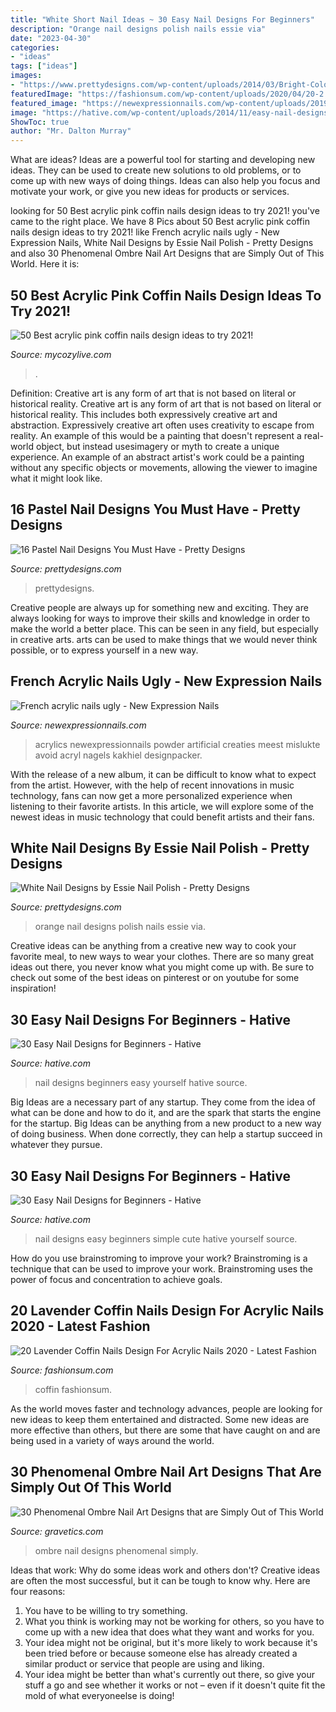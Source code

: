 ```yaml
---
title: "White Short Nail Ideas ~ 30 Easy Nail Designs For Beginners"
description: "Orange nail designs polish nails essie via"
date: "2023-04-30"
categories:
- "ideas"
tags: ["ideas"]
images:
- "https://www.prettydesigns.com/wp-content/uploads/2014/03/Bright-Colored-Nails.jpg"
featuredImage: "https://fashionsum.com/wp-content/uploads/2020/04/20-2.jpg"
featured_image: "https://newexpressionnails.com/wp-content/uploads/2019/02/french-acrylic-nails-ugly-1-765x1024.jpg"
image: "https://hative.com/wp-content/uploads/2014/11/easy-nail-designs/15-easy-nail-designs-for-beginners.jpg"
ShowToc: true
author: "Mr. Dalton Murray"
---
```



What are ideas?
Ideas are a powerful tool for starting and developing new ideas. They can be used to create new solutions to old problems, or to come up with new ways of doing things. Ideas can also help you focus and motivate your work, or give you new ideas for products or services.

	

		
looking for 50 Best acrylic pink coffin nails design ideas to try 2021! you've came to the right place. We have 8 Pics about 50 Best acrylic pink coffin nails design ideas to try 2021! like French acrylic nails ugly - New Expression Nails, White Nail Designs by Essie Nail Polish - Pretty Designs and also 30 Phenomenal Ombre Nail Art Designs that are Simply Out of This World. Here it is:
		
    
## 50 Best Acrylic Pink Coffin Nails Design Ideas To Try 2021!

<img loading=lazy src="https://mycozylive.com/wp-content/uploads/2021/04/10-13-683x1024.jpg" onerror="this.onerror=null;this.src='https://tse2.mm.bing.net/th?id=OIP.y2S4spPAJwaZ4kmxzhFl6AHaLG&amp;pid=15.1';" alt="50 Best acrylic pink coffin nails design ideas to try 2021!">

_Source: mycozylive.com_

>. 

	

Definition: Creative art is any form of art that is not based on literal or historical reality.
Creative art is any form of art that is not based on literal or historical reality. This includes both expressively creative art and abstraction. Expressively creative art often uses creativity to escape from reality. An example of this would be a painting that doesn't represent a real-world object, but instead usesimagery or myth to create a unique experience. An example of an abstract artist's work could be a painting without any specific objects or movements, allowing the viewer to imagine what it might look like.

    
## 16 Pastel Nail Designs You Must Have - Pretty Designs

<img loading=lazy src="https://www.prettydesigns.com/wp-content/uploads/2014/03/Bright-Colored-Nails.jpg" onerror="this.onerror=null;this.src='https://tse2.mm.bing.net/th?id=OIP.DzJFAWxsfEAF0OzoPfw2RgHaJ3&amp;pid=15.1';" alt="16 Pastel Nail Designs You Must Have - Pretty Designs">

_Source: prettydesigns.com_

>prettydesigns. 

	

Creative people are always up for something new and exciting. They are always looking for ways to improve their skills and knowledge in order to make the world a better place. This can be seen in any field, but especially in creative arts. arts can be used to make things that we would never think possible, or to express yourself in a new way.

    
## French Acrylic Nails Ugly - New Expression Nails

<img loading=lazy src="https://newexpressionnails.com/wp-content/uploads/2019/02/french-acrylic-nails-ugly-1-765x1024.jpg" onerror="this.onerror=null;this.src='https://tse4.mm.bing.net/th?id=OIP.HbjfAjJwTZ-EDlYmzeTTagHaJ6&amp;pid=15.1';" alt="French acrylic nails ugly - New Expression Nails">

_Source: newexpressionnails.com_

>acrylics newexpressionnails powder artificial creaties meest mislukte avoid acryl nagels kakhiel designpacker. 

	

With the release of a new album, it can be difficult to know what to expect from the artist. However, with the help of recent innovations in music technology, fans can now get a more personalized experience when listening to their favorite artists. In this article, we will explore some of the newest ideas in music technology that could benefit artists and their fans.

    
## White Nail Designs By Essie Nail Polish - Pretty Designs

<img loading=lazy src="http://www.prettydesigns.com/wp-content/uploads/2014/04/White-and-Orange-Nails.jpg" onerror="this.onerror=null;this.src='https://tse1.mm.bing.net/th?id=OIP.4SX9u75DHDmoZazfIUWFbAHaLD&amp;pid=15.1';" alt="White Nail Designs by Essie Nail Polish - Pretty Designs">

_Source: prettydesigns.com_

>orange nail designs polish nails essie via. 

	

Creative ideas can be anything from a creative new way to cook your favorite meal, to new ways to wear your clothes. There are so many great ideas out there, you never know what you might come up with. Be sure to check out some of the best ideas on pinterest or on youtube for some inspiration!

    
## 30 Easy Nail Designs For Beginners - Hative

<img loading=lazy src="https://hative.com/wp-content/uploads/2014/11/easy-nail-designs/15-easy-nail-designs-for-beginners.jpg" onerror="this.onerror=null;this.src='https://tse4.mm.bing.net/th?id=OIP._J77519sm_agWHNC0quYgAHaJ4&amp;pid=15.1';" alt="30 Easy Nail Designs for Beginners - Hative">

_Source: hative.com_

>nail designs beginners easy yourself hative source. 

	

Big Ideas are a necessary part of any startup. They come from the idea of what can be done and how to do it, and are the spark that starts the engine for the startup. Big Ideas can be anything from a new product to a new way of doing business. When done correctly, they can help a startup succeed in whatever they pursue.

    
## 30 Easy Nail Designs For Beginners - Hative

<img loading=lazy src="https://hative.com/wp-content/uploads/2014/11/easy-nail-designs/5-easy-nail-designs-for-beginners.jpg" onerror="this.onerror=null;this.src='https://tse2.mm.bing.net/th?id=OIP.iMYUK6LGJH7uS5tIiAEp4AHaJm&amp;pid=15.1';" alt="30 Easy Nail Designs for Beginners - Hative">

_Source: hative.com_

>nail designs easy beginners simple cute hative yourself source. 

	

How do you use brainstroming to improve your work?
Brainstroming is a technique that can be used to improve your work. Brainstroming uses the power of focus and concentration to achieve goals.

    
## 20 Lavender Coffin Nails Design For Acrylic Nails 2020 - Latest Fashion

<img loading=lazy src="https://fashionsum.com/wp-content/uploads/2020/04/20-2.jpg" onerror="this.onerror=null;this.src='https://tse2.mm.bing.net/th?id=OIP.D1lfQkeKdCTXJk4ttg_CWwHaKk&amp;pid=15.1';" alt="20 Lavender Coffin Nails Design For Acrylic Nails 2020 - Latest Fashion">

_Source: fashionsum.com_

>coffin fashionsum. 

	

As the world moves faster and technology advances, people are looking for new ideas to keep them entertained and distracted. Some new ideas are more effective than others, but there are some that have caught on and are being used in a variety of ways around the world.

    
## 30 Phenomenal Ombre Nail Art Designs That Are Simply Out Of This World

<img loading=lazy src="https://www.gravetics.com/wp-content/uploads/2017/08/Bronze-to-White-Ombre-Nail-Design.jpg" onerror="this.onerror=null;this.src='https://tse3.mm.bing.net/th?id=OIP.SM6SOKDONImLGyP2sJKDMQHaLH&amp;pid=15.1';" alt="30 Phenomenal Ombre Nail Art Designs that are Simply Out of This World">

_Source: gravetics.com_

>ombre nail designs phenomenal simply. 

	

Ideas that work: Why do some ideas work and others don't?
Creative ideas are often the most successful, but it can be tough to know why. Here are four reasons:
1. You have to be willing to try something.
2. What you think is working may not be working for others, so you have to come up with a new idea that does what they want and works for you.
3. Your idea might not be original, but it's more likely to work because it's been tried before or because someone else has already created a similar product or service that people are using and liking.
4. Your idea might be better than what's currently out there, so give your stuff a go and see whether it works or not – even if it doesn't quite fit the mold of what everyoneelse is doing!

